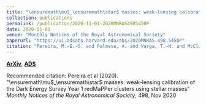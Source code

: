 ```yaml
---
title: "\ensuremath\mu$_\ensuremath\star$ masses: weak-lensing calibration of the Dark Energy Survey Year 1 redMaPPer clusters using stellar masses"
collection: publications
permalink: /publication/2020-11-01-2020MNRAS4985450P
date: 2020-11-01
venue: "Monthly Notices of the Royal Astronomical Society"
paperurl: "https://ui.adsabs.harvard.edu/abs/2020MNRAS.498.5450P"
citation: "Pereira, M.~E.~S. and Palmese, A. and Varga, T.~N. and McClintock, T. and Soares-Santos, M. and Burgad, J. and Annis, J. and Farahi, A. and Lin, H. and Choi, A. and DeRose, J. and Esteves, J. and Gatti, M. and Gruen, D. and Hartley, W.~G. and Hoyle, B. and Jeltema, T. and MacCrann, N. and Roodman, A. and S'anchez, C. and Shin, T. and von der Linden, A. and Zuntz, J. and Abbott, T.~M.~C. and Aguena, M. and Avila, S. and Bertin, E. and Bhargava, S. and Bridle, S.~L. and Brooks, D. and Burke, D.~L. and Carnero Rosell, A. and Carrasco Kind, M. and Carretero, J. and Costanzi, M. and da Costa, L.~N. and Desai, S. and Diehl, H.~T. and Dietrich, J.~P. and Doel, P. and Estrada, J. and Everett, S. and Flaugher, B. and Fosalba, P. and Frieman, J. and Garc'ia-Bellido, J. and Gaztanaga, E. and Gerdes, D.~W. and Gruendl, R.~A. and Gschwend, J. and Gutierrez, G. and Hinton, S.~R. and Hollowood, D.~L. and Honscheid, K. and James, D.~J. and Kuehn, K. and Kuropatkin, N. and Lahav, O. and Lima, M. and Maia, M.~A.~G. and March, M. and Marshall, J.~L. and Melchior, P. and Menanteau, F. and Miquel, R. and Ogando, R.~L.~C. and Paz-Chinch'on, F. and Plazas, A.~A. and Romer, A.~K. and Sanchez, E. and Scarpine, V. and Schubnell, M. and Serrano, S. and Sevilla-Noarbe, I. and Smith, M. and Suchyta, E. and Swanson, M.~E.~C. and Tarle, G. and Wechsler, R.~H. and Weller, J. and Zhang, Y. and DES Collaboration. &quot;\ensuremath\mu$_\ensuremath\star$ masses: weak-lensing calibration of the Dark Energy Survey Year 1 redMaPPer clusters using stellar masses.&quot; <i>Monthly Notices of the Royal Astronomical Society</i>, 498, Nov 2020"
---
```


[**ArXiv**](https://arxiv.org/abs/2006.10162), [**ADS**](https://ui.adsabs.harvard.edu/abs/2020MNRAS.498.5450P)

Recommended citation: Pereira et al (2020). "\ensuremath\mu$_\ensuremath\star$ masses: weak-lensing calibration of the Dark Energy Survey Year 1 redMaPPer clusters using stellar masses" <i>Monthly Notices of the Royal Astronomical Society</i>, 498, Nov 2020

